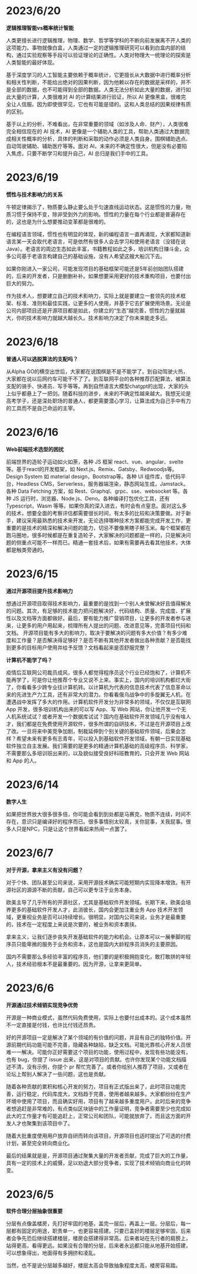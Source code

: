 # 2023/6/20

**逻辑推理智能vs概率统计智能**

人类更擅长进行逻辑推理，物理、数学、哲学等学科的不断向前发展离不开人类的这项能力。事物就像白盒，人类通过一定的逻辑推理研究可以看到白盒内部的结构，通过实验观察等手段可以验证理论的正确性。人类对物理大一统理论的探索是人类智能的最好体现。

基于深度学习的人工智能主要依赖于概率统计，它更擅长从大数据中进行概率分析和相关性判断，不能给出绝对的因果判断，因为他赖以存在的数据是采样的，并不是全部的数据，也不可能得到全部的数据。人类无法分析如此大量的数据，进行如此大量的计算，人类很难对 AI 的计算结果进行验证，所以 AI 更像黑盒，很难完全让人信服。因为即使很罕见，它也有可能是错的。这和人类总结的因果规律有质的区别。

基于以上的分析，不难看出，在非常重要的领域（如涉及人命、财产），人类很难完全相信现在的 AI 技术，AI 更像是一个辅助人类的工具，帮助人类通过大数据完成相关性概率的分析，具体的判断和采取的动作必须是人类自身。围棋辅助选点、自动驾驶辅助、辅助医疗等等。面对 AI，未来的不确定性很大，但是没有必要陷入焦虑，只要不断学习和提升自己，AI 总归是我们手中的工具。

# 2023/6/19

**惯性与技术影响力的关系**

牛顿定律揭示了，物质要么静止要么处于匀速直线运动状态。这是惯性的力量，物质习惯于保持不变，除非受到外力的影响。惯性的力量在每个行业都是普遍存在的，这也是为什么想要推动变革都是很难的。

在编程语言领域，惯性也有明显的体现，新的编程语言一直再涌现，大家都知道新语言某一天会取代老语言，可是依然有很多人会去学习和使用老语言（没错在说 Java）。老语言的周边生态如此丰富，书籍教程如此之多，培训机构日赚斗金，众多公司基于老语言构建自己的基础设施，没有人希望这艘大船沉下去。

如果你刚进入一家公司，可能发现项目的基础框架可能还是5年前创始团队搭建的，后来的开发者，只是删删补补。如果想要采用更好的技术重构项目，也要付出巨大的努力。

作为技术人，想要建立自己的技术影响力，实际上就是要建立一套领先的技术框架、标准、准则和最佳实践，让更多的人使用，并基于它去扩展使用场景。无论是公司内部项目还是开源项目都是如此，你建立的“生态”越完善，惯性的力量就越大，你的技术影响力就越大越长久。技术影响力决定了你未来能走多远。

# 2023/6/18

**普通人可以逃脱算法的支配吗？**

从Alpha GO的横空出世后，大家都在说围棋是不是不能学了。到自动驾驶火热，大家都在说以后网约车可能干不了了。到互联网平台的各种推荐匹配算法，被算法支配的骑手、快递员、写手等等。再到自然语言大模型chatgpt的出现，大家的头上似乎都悬上了一把剑。随着科技的进步，未来的不确定性越来越大。我想无论是高考学子，还是深处职场的普通人，都更需要潜心学习，让算法成为自己手中有力的工具而不是自己命运的主宰。

# 2023/6/16

**Web前端技术选型的困扰**

前端世界的造轮子运动如火如荼，各种 JS 框架 react、vue、angular、svelte等。基于react的开发框架，如 Next.js、Remix、Gatsby、Redwoodjs等。Design System 如 material design，Bootstrap等。各种 UI 组件库，低代码平台，Headless CMS，Serverless，服务器端渲染，静态网站生成，Jamstack。各种 Data Fetching 方案，如 Rest、Graphql、grpc、sse、websocket 等。各种 JS 运行时，浏览器、Node.js、Deno。各种编译打包优化工具，还有 Typescript，Wasm 等等。如果你真的深入进去，有时会有点窒息。面对这么多的技术，想要全面的考察评估都需要很长时间，有太多的比较和决策要做。对于新手，建议采用最熟悉的技术来开发，无论选择哪种技术方案都能完成开发工作，更重要的是技术的精深和解决问题的能力，切忌不要像黑瞎子掰玉米。每个框架都在跑马圈地，很多时候都是在重复造轮子，大家解决的问题都是一样的，只是解决问题的侧重点可能不一样而已。精通一套技术后，如果有需要再去看其他技术，大体都是触类旁通的。

# 2023/6/15

**通过开源项目提升技术影响力**

想通过开源项目取得技术影响力，最重要的是找到一个别人未曾解决好且值得解决的问题。其次，有足够的技术能力把问题解决好，代码结构、质量、完成度、扩展性以及文档等方面都做好。最后，要有能力推广营销项目，让更多的开发者参与进来，让更多的用户用起来，梳理所有人提出的问题、改进意见等，完善项目代码和文档。
开源项目能有多大的影响力，取决于要解决的问题有多大价值？有多少难度和工作量？是否解决得足够好？是否不断有其他开发者做出各种贡献？是否能找到更多的目标用户使用并给予反馈？文档看起来是否舒服完整？

**计算机不能学了吗？**

疫情后互联网公司裁员成风，很多人都觉得程序员这个行业已经饱和了，计算机不能再学了，可是你让他推荐个专业又说不上来。事实上，国内的培训机构都烂大街了，你看看多少跨专业往计算机转。以计算机为代表的信息技术代表了信息革命以来的先进生产力工具，还有非常大的潜力。你看看俄乌战争中的多旋翼无人机，在遭遇战中发挥了多大的作用。计算机软件开发分为非常多的领域，不仅仅是互联网 App 开发，很多培训机构出来的可以写 App、写 Web 网站，你让他开发一个无人机系统试试？或者开发一个数据库试试？国内在基础软件开发领域几乎没有啥人才，我们都是在免费使用开源软件，很多所谓的自研技术，不过是在开源项目上改了改。一旦将来中美竞争加剧，制裁延伸到个别关键的基础软件领域，后果会怎样？希望未来有更多有志青年，可以投入到基础软件开发领域，有朝一日实现基础软件独立自主发展。我们需要的是更多的精通计算机基础的高级程序员、科学家，不需要那么多培训班出来的，以及貌似接受良好科班教育的，只会开发 Web 网站 和 App 的人。

# 2023/6/14

**数字人生**

如果把世界放大很多很多倍，你可能会看到到处都是马赛克，物质不连续，时间不存在，意识只是编译好的程序而已。很多事情别太较真，关你屁事，关我屁事。很多人只是NPC，只是让这个世界看起来热闹一点罢了。

# 2023/6/7

**对于开源，拿来主义有没有问题？**

对于个体、团队甚至公司来说，采用开源技术确实可能短期内实现降本增效。有开源社区的源源不断的贡献，自己可以更专注于业务本身。

欧美主导了几乎所有的开源社区，尤其是基础软件开发领域。长期下来，欧美会培养更多的基础软件开发人才，此消彼长，国内会更加注重业务 App 技术开发领域，更重视业务是否可以持续增长。很明显，对国内公司来说，业务才是最重要的，技术在一定程度上来说是次要的，被业务和资本裹挟。

拿来主义，让我们逐步丧失开发基础软件的能力和机会。让原本可以一展拳脚的程序员只能卑微的服务于业务和资本，这也是国内大龄程序员消失的主要原因。

国内不需要那么多经验丰富的程序员，他们要的是积极拥抱变化，敢打敢拼的年轻人，技术经验根本不是最重要的。因为开源，让拿来更简单。

# 2023/6/6

**开源通过技术倾销实现竞争优势**

开源是一种商业模式，虽然代码免费使用，实际上也要付出成本的。这个成本虽然不一定直接是付钱，也许比付钱还昂贵。

好的开源项目一定是解决了某个领域的有价值的问题，并且有自己的独特价值。开源前期代码功能可能不完善，隐藏各种缺陷，缺乏文档。可能光靠核心开发人员很难一一解决。可能你正好需要这个项目的功能，使用过程中，发现有些功能没有，也有 bug，你提了 issue 出来，这是对项目的贡献。也许你发现某个功能文档描述不清，没有示例，你提个 pr 帮忙完善了。或者你给别人推荐了项目，又或者在论坛上帮别人解决了一些问题，这也是贡献。

随着各种贡献的累积和核心开发的努力，项目有正式版出来了，此时项目功能完善，运行稳定，代码库庞大，文档趋于完善，使用者越来越多。大家都纷纷在生产环境中使用了项目，而且确实好用，项目有了越来越多重度用户。此时后来的竞争者想追赶是非常难的，有点类似区块链中的工作量证明，竞争者需要至少也完成如此大的工作量才有可能追赶上，正常公司和团队，可能就放弃了。而且这方面的开发人才也聚集到该项目中了。

随着大批重度使用用户放弃自研而转向该项目，开源项目也适时提出了可选的付费计划，甚至完全转向商业化。

最后的结果就是是，开源项目通过聚集大量的开发者贡献，完成了巨大的工作量，具有一定的技术上的威慑，足以劝退大部分竞争者，实现了技术倾销向商业化的转变。

# 2023/6/5

**软件合理分层抽象很重要**

分层有点像盖楼房，先打好牢固的地基，盖完一层后，再盖上一层。分层后，每一层都有固定的用途，职责单一，也更容易搭建。只要已盖好的楼层足够牢固，后来者会争先恐后继续搭建楼层，楼房会搭建得非常高。后来者站在先行者的肩膀上，站得更高，看得更远。如果没有合理的分层，后来者永远都只能从地基开始搭建，可以想象得出，地面得有多拥挤和凌乱。

当然，也不是说分层越多越好，楼层太高会导致抽象程度太高，楼房容易踏。